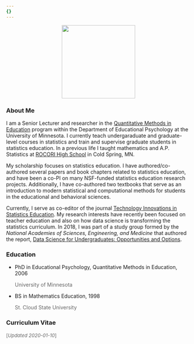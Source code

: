 ```yaml
---
{}
---
```


<center>
<img src="../../img/andy.png" style="width:200px; height:200px;" />
</center>



### About Me

I am a Senior Lecturer and researcher in the [Quantitative Methods in Education](http://www.cehd.umn.edu/EdPsych/programs/QME/) program within the Department of Educational Psychology at the University of Minnesota. I currently teach undergaraduate and graduate-level courses in statistics and train and supervise graduate students in statistics education. In a previous life I taught mathematics and A.P. Statistics at [ROCORI High School](http://www.rocori.k12.mn.us/rocori-high-school) in Cold Spring, MN.

My scholarship focuses on statistics education. I have authored/co-authored several papers and book chapters related to statistics education, and have been a co-PI on many NSF-funded statistics education research projects. Additionally, I have co-authored two textbooks that serve as an introduction to modern statistical and computational methods for students in the educational and behavioral sciences.

Currently, I serve as co-editor of the journal [Technology Innovations in Statistics Education](http://escholarship.org/uc/uclastat_cts_tise). My research interests have recently been focused on teacher education and also on how data science is transforming the statistics curriculum. In 2018, I was part of a study group formed by the *National Academies of Sciences, Engineering, and Medicine* that authored the report, [Data Science for Undergraduates: Opportunities and Options](https://www.nap.edu/catalog/25104/data-science-for-undergraduates-opportunities-and-option).


### Education

<ul class="ul-edu fa-ul">
  
  <li>
    <i class="fa-li fa fa-graduation-cap"></i> 
    PhD in Educational Psychology, Quantitative Methods in Education, 2006
      <p style="color: rgba(0,0,0,0.6);">University of Minnesota</p>
  </li>
  
  <li>
    <i class="fa-li fa fa-graduation-cap"></i>
    <div class="description">
    BS in Mathematics Education, 1998
    <p style="color: rgba(0,0,0,0.6);">St. Cloud State University</p>
  </li>
  
</ul>


### Curriculum Vitae


<a href="https://www.datadreaming.org/files/zieffler-cv-2020-01-10.pdf"><span><i class="ai ai-cv ai-2x" style="vertical-align:middle;"></i></span></a>
<span style="color: rgba(0,0,0,0.6); font-size:13px;"> [<i>Updated 2020-01-10</i>]</span>
